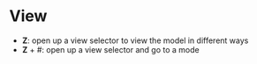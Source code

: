 # View

- **Z**: open up a view selector to view the model in different ways
- **Z** + #: open up a view selector and go to a mode
